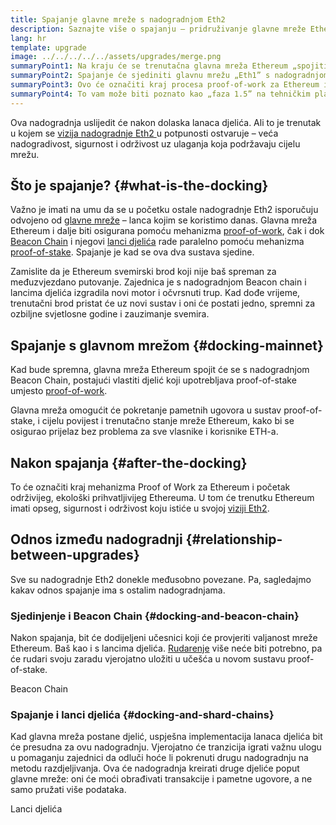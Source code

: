 ```yaml
---
title: Spajanje glavne mreže s nadogradnjom Eth2
description: Saznajte više o spajanju – pridruživanje glavne mreže Ethereum proof-of-stake sustavu koji koordinira Beacon Chain.
lang: hr
template: upgrade
image: ../../../../../assets/upgrades/merge.png
summaryPoint1: Na kraju će se trenutačna glavna mreža Ethereum „spojiti” s ostatkom nadogradnji Eth2.
summaryPoint2: Spajanje će sjediniti glavnu mrežu „Eth1” s nadogradnjom Eth2 Beacon Chain i sustavom razdjeljivanja.
summaryPoint3: Ovo će označiti kraj procesa proof-of-work za Ethereum i prijelaz na proof-of-stake.
summaryPoint4: To vam može biti poznato kao „faza 1.5” na tehničkim planovima.
---
```


<UpgradeStatus dateKey="page-upgrades-merge-date">
    Ova nadogradnja uslijedit će nakon dolaska lanaca djelića. Ali to je trenutak u kojem se <a href="/roadmap/vision/"> vizija nadogradnje Eth2 </a> u potpunosti ostvaruje – veća nadogradivost, sigurnost i održivost uz ulaganja koja podržavaju cijelu mrežu.
</UpgradeStatus>

## Što je spajanje? {#what-is-the-docking}

Važno je imati na umu da se u početku ostale nadogradnje Eth2 isporučuju odvojeno od [glavne mreže](/glossary/#mainnet) – lanca kojim se koristimo danas. Glavna mreža Ethereum i dalje biti osigurana pomoću mehanizma [proof-of-work](/developers/docs/consensus-mechanisms/pow/), čak i dok [Beacon Chain](/upgrades/beacon-chain/) i njegovi [lanci djelića](/upgrades/sharding/) rade paralelno pomoću mehanizma [proof-of-stake](/developers/docs/consensus-mechanisms/pos/). Spajanje je kad se ova dva sustava sjedine.

Zamislite da je Ethereum svemirski brod koji nije baš spreman za međuzvjezdano putovanje. Zajednica je s nadogradnjom Beacon chain i lancima djelića izgradila novi motor i očvrsnuti trup. Kad dođe vrijeme, trenutačni brod pristat će uz novi sustav i oni će postati jedno, spremni za ozbiljne svjetlosne godine i zauzimanje svemira.

## Spajanje s glavnom mrežom {#docking-mainnet}

Kad bude spremna, glavna mreža Ethereum spojit će se s nadogradnjom Beacon Chain, postajući vlastiti djelić koji upotrebljava proof-of-stake umjesto [proof-of-work](/developers/docs/consensus-mechanisms/pow/).

Glavna mreža omogućit će pokretanje pametnih ugovora u sustav proof-of-stake, i cijelu povijest i trenutačno stanje mreže Ethereum, kako bi se osigurao prijelaz bez problema za sve vlasnike i korisnike ETH-a.

## Nakon spajanja {#after-the-docking}

To će označiti kraj mehanizma Proof of Work za Ethereum i početak održivijeg, ekološki prihvatljivijeg Ethereuma. U tom će trenutku Ethereum imati opseg, sigurnost i održivost koju istiće u svojoj [viziji Eth2](/roadmap/vision/).

## Odnos između nadogradnji {#relationship-between-upgrades}

Sve su nadogradnje Eth2 donekle međusobno povezane. Pa, sagledajmo kakav odnos spajanje ima s ostalim nadogradnjama.

### Sjedinjenje i Beacon Chain {#docking-and-beacon-chain}

Nakon spajanja, bit će dodijeljeni učesnici koji će provjeriti valjanost mreže Ethereum. Baš kao i s lancima djelića. [Rudarenje](/developers/docs/consensus-mechanisms/pow/mining/) više neće biti potrebno, pa će rudari svoju zaradu vjerojatno uložiti u učešća u novom sustavu proof-of-stake.

<ButtonLink to="/upgrades/beacon-chain/">Beacon Chain</ButtonLink>

### Spajanje i lanci djelića {#docking-and-shard-chains}

Kad glavna mreža postane djelić, uspješna implementacija lanaca djelića bit će presudna za ovu nadogradnju. Vjerojatno će tranzicija igrati važnu ulogu u pomaganju zajednici da odluči hoće li pokrenuti drugu nadogradnju na metodu razdjeljivanja. Ova će nadogradnja kreirati druge djeliće poput glavne mreže: oni će moći obrađivati transakcije i pametne ugovore, a ne samo pružati više podataka.

<ButtonLink to="/upgrades/sharding/">Lanci djelića</ButtonLink>
